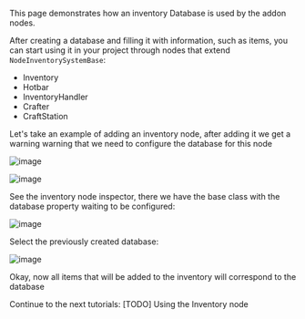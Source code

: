 This page demonstrates how an inventory Database is used by the addon nodes.

After creating a database and filling it with information, such as items, you can start using it in your project through nodes that extend `NodeInventorySystemBase`:
* Inventory
* Hotbar
* InventoryHandler
* Crafter
* CraftStation

Let's take an example of adding an inventory node, after adding it we get a warning warning that we need to configure the database for this node

![image](https://github.com/expressobits/inventory-system/assets/1673249/7f560dae-7011-4782-95d4-b962d11cb8c3)

![image](https://github.com/expressobits/inventory-system/assets/1673249/a01d229d-83b5-44a8-9610-172cd7afd73f)

See the inventory node inspector, there we have the base class with the database property waiting to be configured:

![image](https://github.com/expressobits/inventory-system/assets/1673249/d09dc058-c0d4-4642-89a0-e9ed5e6fe17a)

Select the previously created database:

![image](https://github.com/expressobits/inventory-system/assets/1673249/40310ea4-c334-408d-96c8-e504ca3778bc)

Okay, now all items that will be added to the inventory will correspond to the database

Continue to the next tutorials:
[TODO] Using the Inventory node


